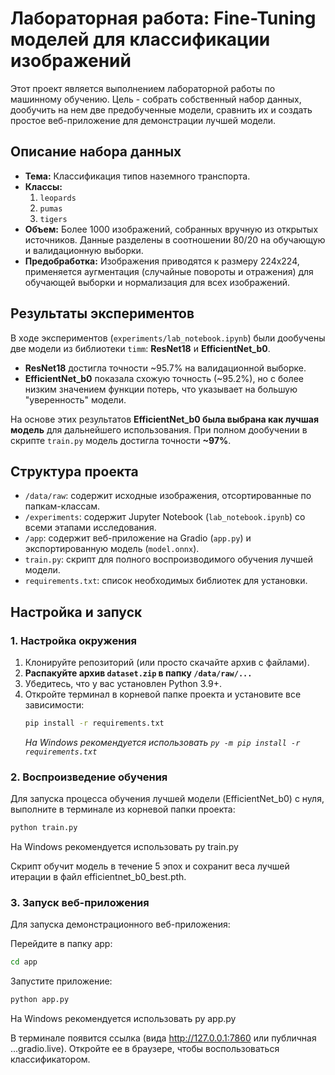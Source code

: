 # Лабораторная работа: Fine-Tuning моделей для классификации изображений

Этот проект является выполнением лабораторной работы по машинному обучению. Цель - собрать собственный набор данных, дообучить на нем две предобученные модели, сравнить их и создать простое веб-приложение для демонстрации лучшей модели.

## Описание набора данных

- **Тема:** Классификация типов наземного транспорта.
- **Классы:**
    1.  `leopards`
    2.  `pumas` 
    3.  `tigers` 
- **Объем:** Более 1000 изображений, собранных вручную из открытых источников. Данные разделены в соотношении 80/20 на обучающую и валидационную выборки.
- **Предобработка:** Изображения приводятся к размеру 224x224, применяется аугментация (случайные повороты и отражения) для обучающей выборки и нормализация для всех изображений.

## Результаты экспериментов

В ходе экспериментов (`experiments/lab_notebook.ipynb`) были дообучены две модели из библиотеки `timm`: **ResNet18** и **EfficientNet_b0**.

- **ResNet18** достигла точности ~95.7% на валидационной выборке.
- **EfficientNet_b0** показала схожую точность (~95.2%), но с более низким значением функции потерь, что указывает на большую "уверенность" модели.

На основе этих результатов **EfficientNet_b0 была выбрана как лучшая модель** для дальнейшего использования. При полном дообучении в скрипте `train.py` модель достигла точности **~97%**.

## Структура проекта

-   `/data/raw`: содержит исходные изображения, отсортированные по папкам-классам.
-   `/experiments`: содержит Jupyter Notebook (`lab_notebook.ipynb`) со всеми этапами исследования.
-   `/app`: содержит веб-приложение на Gradio (`app.py`) и экспортированную модель (`model.onnx`).
-   `train.py`: скрипт для полного воспроизводимого обучения лучшей модели.
-   `requirements.txt`: список необходимых библиотек для установки.

## Настройка и запуск

### 1. Настройка окружения

1.  Клонируйте репозиторий (или просто скачайте архив с файлами).
2. **Распакуйте архив `dataset.zip` в папку `/data/raw/...`**
3.  Убедитесь, что у вас установлен Python 3.9+.
4.  Откройте терминал в корневой папке проекта и установите все зависимости:
    ```bash
    pip install -r requirements.txt
    ```
    *На Windows рекомендуется использовать `py -m pip install -r requirements.txt`*

### 2. Воспроизведение обучения

Для запуска процесса обучения лучшей модели (EfficientNet_b0) с нуля, выполните в терминале из корневой папки проекта:
```bash
python train.py
```

На Windows рекомендуется использовать py train.py

Скрипт обучит модель в течение 5 эпох и сохранит веса лучшей итерации в файл efficientnet_b0_best.pth.

### 3. Запуск веб-приложения

Для запуска демонстрационного веб-приложения:

Перейдите в папку app:

```bash
cd app
```

Запустите приложение:

```bash
python app.py
```

На Windows рекомендуется использовать py app.py

В терминале появится ссылка (вида http://127.0.0.1:7860 или публичная ...gradio.live). Откройте ее в браузере, чтобы воспользоваться классификатором.